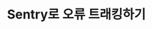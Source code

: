 ---
title: 'Sentry로 오류 트래킹하기'
description: 'Sentry를 사용해 프로덕트에서 발생한 오류 트래킹하고 해결하기'
publishedAt: '2024-11-11'
category: 'Nextjs'
---